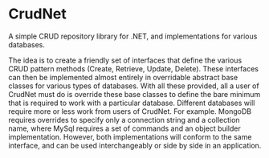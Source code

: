 CrudNet
============

A simple CRUD repository library for .NET, and implementations for various databases.

The idea is to create a friendly set of interfaces that define the various CRUD pattern methods (Create, Retrieve, Update, Delete).  These interfaces can then be implemented almost entirely in overridable abstract base classes for various types of databases.  With all these provided, all a user of CrudNet must do is override these base classes to define the bare minimum that is required to work with a particular database.  Different databases will require more or less work from users of CrudNet.  For example. MongoDB requires overrides to specify only a connection string and a collection name, where MySql requires a set of commands and an object builder implementation.  However, both implementations will conform to the same interface, and can be used interchangeably or side by side in an application.
